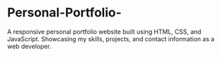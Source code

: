 # Personal-Portfolio-
A responsive personal portfolio website built using HTML, CSS, and JavaScript. Showcasing my skills, projects, and contact information as a web developer.
